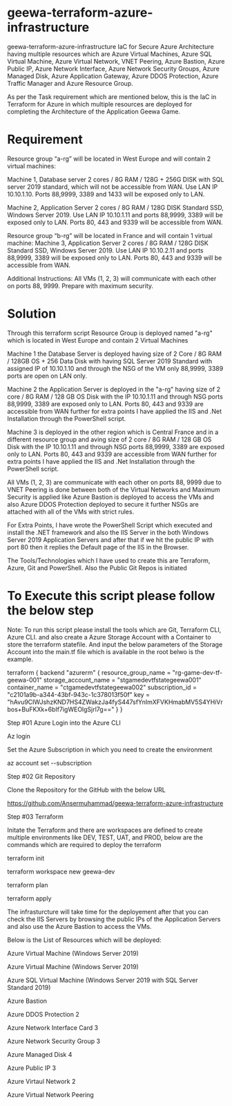 # geewa-terraform-azure-infrastructure
geewa-terraform-azure-infrastructure IaC for Secure Azure Architecture having multiple resources which are Azure Virtual Machines, Azure SQL Virtual Machine, Azure Virtual Network, VNET Peering, Azure Bastion, Azure Public IP, Azure Network Interface, Azure Network Security Groups, Azure Managed Disk, Azure Application Gateway, Azure DDOS Protection, Azure Traffic Manager and Azure Resource Group.  

As per the Task requirement which are mentioned below, this is the IaC in Terraform for Azure in which multiple resources are deployed for completing the Architecture of the Application Geewa Game.

# Requirement

Resource group “a-rg”
will be located in West Europe and will contain 2 virtual machines:

Machine 1, Database server
2 cores / 8G RAM / 128G + 256G DISK with SQL server 2019 standard, which will not
be accessible from WAN. Use LAN IP 10.10.1.10. Ports 88,9999, 3389 and 1433 will be
exposed only to LAN.

Machine 2, Application Server
2 cores / 8G RAM / 128G DISK Standard SSD, Windows Server 2019. Use LAN IP
10.10.1.11 and ports 88,9999, 3389 will be exposed only to LAN. Ports 80, 443 and
9339 will be accessible from WAN.

Resource group “b-rg”
will be located in France and will contain 1 virtual machine:
Machine 3, Application Server
2 cores / 8G RAM / 128G DISK Standard SSD, Windows Server 2019. Use LAN IP
10.10.2.11 and ports 88,9999, 3389 will be exposed only to LAN. Ports 80, 443 and
9339 will be accessible from WAN.


Additional Instructions:
All VMs (1, 2, 3) will communicate with each other on ports 88, 9999. Prepare with
maximum security.

# Solution
Through this terraform script Resource Group is deployed named "a-rg" which is located in West Europe and contain 2 Virtual Machines

Machine 1 the Database Server is deployed having size of 2 Core / 8G RAM / 128GB OS + 256 Data Disk with having SQL Server 2019 Standard with assigned IP of 10.10.1.10
and through the NSG of the VM only 88,9999, 3389 ports are open on LAN only.

Machine 2 the Application Server is deployed in the "a-rg" having size of 2 core / 8G RAM / 128 GB OS Disk with the IP 10.10.1.11 and through NSG ports 88,9999, 3389 are exposed only to LAN. Ports 80, 443 and 9339 are accessible from WAN further for extra points I have applied the IIS and .Net Installation through the PowerShell script.

Machine 3 is deployed in the other region which is Central France and in a different resource group and aving size of 2 core / 8G RAM / 128 GB OS Disk with the IP 10.10.1.11 and through NSG ports 88,9999, 3389 are exposed only to LAN. Ports 80, 443 and 9339 are accessible from WAN further for extra points I have applied the IIS and .Net Installation through the PowerShell script.

All VMs (1, 2, 3) are communicate with each other on ports 88, 9999 due to VNET Peering is done between both of the Virtual Networks and Maximum Security is applied like Azure Bastion is deployed to access the VMs and also Azure DDOS Protection deployed to secure it further NSGs are attached with all of the VMs with strict rules.

For Extra Points, I have wrote the PowerShell Script which executed and install the .NET framework and also the IIS Server in the both Windows Server 2019 Application Servers and after that if we hit the public IP with port 80 then it replies the Default page of the IIS in the Browser.

The Tools/Technologies which I have used to create this are Terraform, Azure, Git and PowerShell.
Also the Public Git Repos is initiated 

# To Execute this script please follow the below step

Note: To run this script please install the tools which are Git, Terraform CLI, Azure CLI. and also create a Azure Storage Account with a Container to store the terraform statefile. And input the below parameters of the Storage Account into the main.tf file which is available in the root belwo is the example.

terraform {
  backend "azurerm" {
    resource_group_name  = "rg-game-dev-tf-geewa-001"
    storage_account_name = "stgamedevtfstategeewa001"
    container_name       = "ctgamedevtfstategeewa002"
    subscription_id      = "c2101a9b-a344-43bf-943c-1c378013f50f"
    key                  = "hAvu9CIWJshzKND7HS4ZWakzJa4fyS447sfYnImXFVKHmabMV5S4YHiVrbos+BuFKXk+6bIf7igWEOlgSjrl7g=="
  }
}

Step #01 Azure
Login into the Azure CLI 

Az login

Set the Azure Subscription in which you need to create the environment 

az account set --subscription <name or id>

Step #02 Git Repository

Clone the Repository for the GitHub with the below URL

https://github.com/Ansermuhammad/geewa-terraform-azure-infrastructure

Step #03 Terraform

Initate the Terraform and there are workspaces are defined to create multiple environments like DEV, TEST, UAT, and PROD, below are the commands which are required to deploy the terraform


terraform init 

terraform workspace new geewa-dev

terraform plan

terraform apply


The infrasturcture will take time for the deployement after that you can check the IIS Servers by browsing the public IPs of the Application Servers and also use the Azure Bastion to access the VMs.

Below is the List of Resources which will be deployed:

Azure Virtual Machine (Windows Server 2019)

Azure Virtual Machine (Windows Server 2019)

Azure SQL Virtual Machine (Windows Server 2019 with SQL Server Standard 2019)

Azure Bastion 

Azure DDOS Protection 2

Azure Network Interface Card  3

Azure Network Security Group  3

Azure Managed Disk 4

Azure Public IP 3

Azure Virtaul Network 2

Azure Virtual Network Peering



